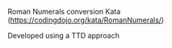 Roman Numerals conversion Kata (https://codingdojo.org/kata/RomanNumerals/)

Developed using a TTD approach
